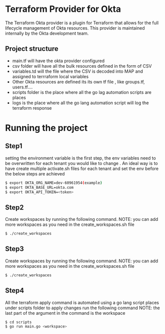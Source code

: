 

# Terraform Provider for Okta

The Terraform Okta provider is a plugin for Terraform that allows for the full lifecycle management of Okta resources.
This provider is maintained internally by the Okta development team.

## Project structure
 * main.tf will have the okta provider configured
 * csv folder will have all the bulk resources defined in the form of CSV 
 * variables.td will the file where the CSV is decoded into MAP and assigned to terrraform local variables
 * Other Okta resources are defined its its own tf file , like groups.tf, users.tf....
 * scripts folder is the place where all the go lag automation scripts are places
 * logs is the place where all the go lang automation script will log the terraform response


# Running the project 

## Step1
    
setting the environment variable is the first step, the env variables need to be overwritten for each tenant you would like to change .
An ideal way is to have create multiple activate.sh files for each tenant and set the env before the below steps are achieved 
    
```sh
$ export OKTA_ORG_NAME=dev-60961954(example)
$ export OKTA_BASE_URL=okta.com
$ export OKTA_API_TOKEN=<token>


```

## Step2
Create workspaces by running the following command.
NOTE: you can add more workspaces as you need in the create_workspaces.sh file 
    
```sh
$ ./create_workspaces

```

## Step3
Create workspaces by running the following command.
NOTE: you can add more workspaces as you need in the create_workspaces.sh file 
```sh
$ ./create_workspaces

```

## Step4
All the terraform apply command is automated using a go lang script places under scripts folder 
to apply changes run the following command 
NOTE: the last part of the argument in the command is the workspace

```sh
$ cd scripts
$ go run main.go <workspace>

```